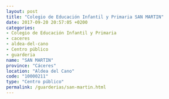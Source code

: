 ```yaml
---
layout: post
title: "Colegio de Educación Infantil y Primaria SAN MARTIN"
date: 2017-09-20 20:57:05 +0200
categories:
- Colegio de Educación Infantil y Primaria
- caceres
- aldea-del-cano
- Centro público
- guarderia
name: "SAN MARTIN"
province: "Cáceres"
location: "Aldea del Cano"
code: "10000211"
type: "Centro público"
permalink: /guarderias/san-martin.html
---
```

